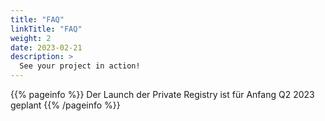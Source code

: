 ```yaml
---
title: "FAQ"
linkTitle: "FAQ"
weight: 2
date: 2023-02-21
description: >
  See your project in action!
---
```


{{% pageinfo %}}
Der Launch der Private Registry ist für Anfang Q2 2023 geplant
{{% /pageinfo %}}

